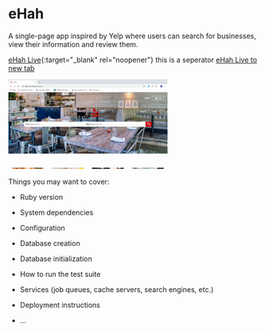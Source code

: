# eHah

A single-page app inspired by Yelp where users can search for businesses, view their information and review them. 

[eHah Live](https://ehah.herokuapp.com/#/){:target="_blank" rel="noopener"}
this is a seperator
<a href="https://ehah.herokuapp.com/#/" target="_blank">eHah Live to new tab</a>

![ehah splash page](readme_img/ehah_splash_page_readme.gif)

Things you may want to cover:

* Ruby version

* System dependencies

* Configuration

* Database creation

* Database initialization

* How to run the test suite

* Services (job queues, cache servers, search engines, etc.)

* Deployment instructions

* ...
